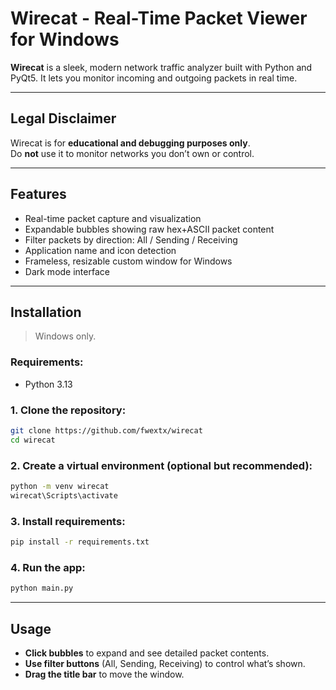 # Wirecat - Real-Time Packet Viewer for Windows

**Wirecat** is a sleek, modern network traffic analyzer built with Python and PyQt5. It lets you monitor incoming and outgoing packets in real time. 

---

## Legal Disclaimer

Wirecat is for **educational and debugging purposes only**.  
Do **not** use it to monitor networks you don’t own or control.

---

## Features

- Real-time packet capture and visualization  
- Expandable bubbles showing raw hex+ASCII packet content  
- Filter packets by direction: All / Sending / Receiving  
- Application name and icon detection  
- Frameless, resizable custom window for Windows  
- Dark mode interface

---

## Installation
> Windows only.

### Requirements:
- Python 3.13

### 1. Clone the repository:
```bash
git clone https://github.com/fwextx/wirecat
cd wirecat
```

### 2. Create a virtual environment (optional but recommended):
```bash
python -m venv wirecat
wirecat\Scripts\activate
```

### 3. Install requirements:
```bash
pip install -r requirements.txt
```

### 4. Run the app:
```bash
python main.py
```

---

## Usage

- **Click bubbles** to expand and see detailed packet contents.  
- **Use filter buttons** (All, Sending, Receiving) to control what’s shown.  
- **Drag the title bar** to move the window.  
